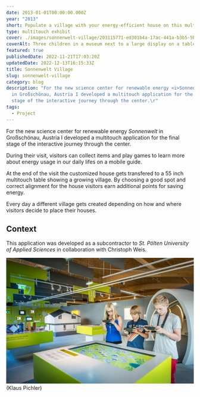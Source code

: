 ```yaml
---
date: 2013-01-01T00:00:00.000Z
year: "2013"
short: Populate a village with your energy-efficient house on this multitouch table.
type: multitouch exhibit
cover: ./images/sonnenwelt-village/203115771-ed301b4a-17ac-441a-b3b5-5b8a974f2c84.jpg
coverAlt: Three children in a museum next to a large display on a table. Each kids holds a device in their hands.
featured: true
publishedDate: 2022-11-21T17:03:20Z
updatedDate: 2022-12-13T16:15:33Z
title: Sonnenwelt Village
slug: sonnenwelt-village
category: blog
description: "For the new science center for renewable energy <i>Sonnenwelt</i>
  in Großschönau, Austria I developed a multitouch application for the final
  stage of the interactive journey through the center.\r"
tags:
  - Project
---
```



For the new science center for renewable energy <i>Sonnenwelt</i> in Großschönau, Austria I developed a multitouch application for the final stage of the interactive journey through the center.

During their visit, visitors can collect items and play games to learn more about energy usage in our daily lifes on a mobile guide.

At the end of the visit the customized house gets transfered to a 55 inch multitouch table showing a growing village. By choosing a good spot and correct alignment for the house visitors earn additional points for saving energy.

Every day a different village gets created depending on how and where visitors decide to place their houses.

## Context

This application was developed as a subcontractor to <i>St. Pölten University of Applied Sciences</i> in collaboration with Christoph Weis.


![sonnenwelt_01](./images/sonnenwelt-village/203115771-ed301b4a-17ac-441a-b3b5-5b8a974f2c84.jpg)
(Klaus Pichler)

